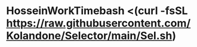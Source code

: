 # HosseinWorkTimebash <(curl -fsSL https://raw.githubusercontent.com/Kolandone/Selector/main/Sel.sh)